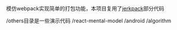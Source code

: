 模仿webpack实现简单的打包功能，本项目复用了[jerkpack](https://github.com/XHFkindergarten/jerkpack)部分代码

/others目录是一些演示代码
    /react-mental-model 
    /android
    /algorithm